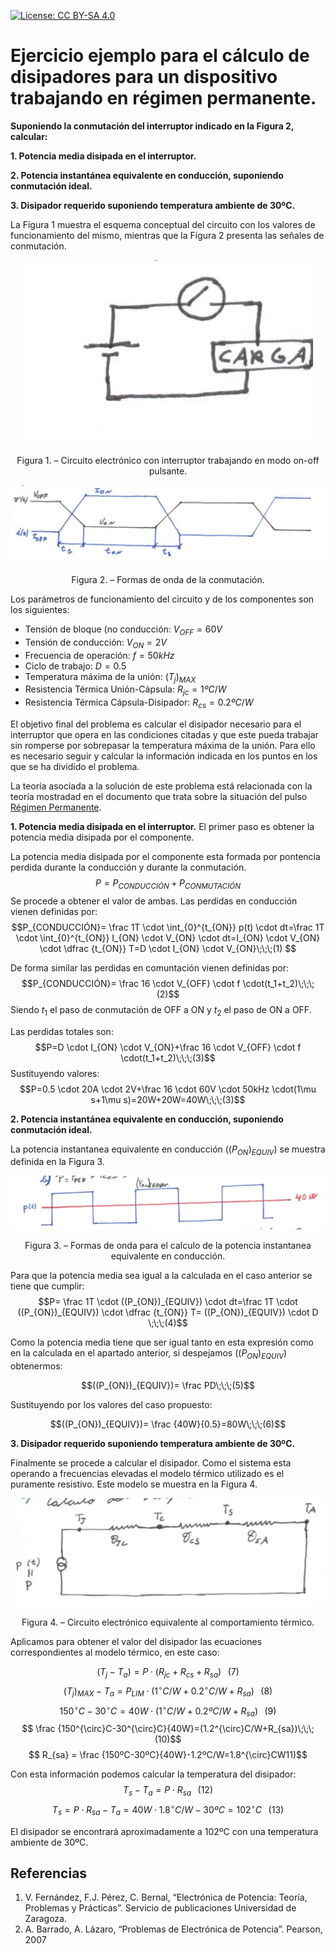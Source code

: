 <script src="https://cdn.mathjax.org/mathjax/latest/MathJax.js?config=TeX-AMS-MML_HTMLorMML" type="text/javascript"></script>

[![License: CC BY-SA 4.0](https://img.shields.io/badge/License-CC%20BY--SA%204.0-lightgrey.svg)](https://creativecommons.org/licenses/by-sa/4.0/)

# **Ejercicio ejemplo para el cálculo de disipadores para un dispositivo trabajando en régimen permanente.**

**Suponiendo la conmutación del interruptor indicado en la Figura 2, calcular:**

**1. Potencia media disipada en el interruptor.**

**2. Potencia instantánea equivalente en conducción, suponiendo conmutación ideal.**

**3. Disipador requerido suponiendo temperatura ambiente de 30ºC.**

La Figura 1 muestra el esquema conceptual del circuito con los valores de funcionamiento del mismo, mientras que la Figura 2 presenta las señales de conmutación.
<p align="center">
  <img src="../../assets/img/regPer/Ej Fig1.png">
</p>
<p align = "center">Figura 1. – Circuito electrónico con interruptor trabajando en modo on-off pulsante.</p> 


<p align="center">
  <img src="../../assets/img/regPer/Ej Fig2.png">
</p>
<p align = "center">Figura 2. – Formas de onda de la conmutación.</p>

Los parámetros de funcionamiento del circuito y de los componentes son los siguientes:
* Tensión de bloque (no conducción: $V_{OFF}=60 V$
* Tensión de conducción:            $V_{ON}=2 V$
* Frecuencia de operación: $f=50kHz$
* Ciclo de trabajo: $D=0.5$
* Temperatura máxima de la unión: $(T_j)_{MAX}$
* Resistencia Térmica Unión-Cápsula: $R_{jc}=1ºC/W$
* Resistencia Térmica Cápsula-Disipador: $R_{cs}=0.2ºC/W$

El objetivo final del problema es calcular el disipador necesario para el interruptor que opera en las condiciones citadas y que este pueda trabajar sin romperse por sobrepasar la temperatura máxima de la unión. Para ello es necesario seguir y calcular la información indicada en los puntos en los que se ha dividido el problema.

La teoría asociada a la solución de este problema está relacionada con la teoría mostradad en el documento que trata sobre la situación del pulso [Régimen Permanente](docs/teoriaRegimenPermanente.md).

**1. Potencia media disipada en el interruptor.**
El primer paso es obtener la potencia media disipada por el componente.

La potencia media disipada por el componente esta formada por pontencia perdida durante la conducción y durante la conmutación.
$$P=P_{CONDUCCIÓN}+P_{CONMUTACIÓN}$$
Se procede a obtener el valor de ambas. Las perdidas en conducción vienen definidas por:
$$P_{CONDUCCIÓN}= \frac 1T \cdot \int_{0}^{t_{ON}} p(t) \cdot dt=\frac 1T \cdot \int_{0}^{t_{ON}} I_{ON} \cdot V_{ON} \cdot dt=I_{ON} \cdot V_{ON} \cdot \dfrac {t_{ON}} T=D \cdot I_{ON} \cdot V_{ON}\;\;\;(1) $$

De forma similar las perdidas en comuntación vienen definidas por:
$$P_{CONDUCCIÓN}= \frac 16 \cdot V_{OFF} \cdot f \cdot(t_1+t_2)\;\;\;(2)$$
Siendo $t_1$ el paso de conmutación de OFF a ON y $t_2$ el paso de ON a OFF.

Las perdidas totales son:
$$P=D \cdot I_{ON} \cdot V_{ON}+\frac 16 \cdot V_{OFF} \cdot f \cdot(t_1+t_2)\;\;\;(3)$$
Sustituyendo valores:
$$P=0.5 \cdot 20A \cdot 2V+\frac 16 \cdot 60V \cdot 50kHz \cdot(1\mu s+1\mu s)=20W+20W=40W\;\;\;(3)$$


**2. Potencia instantánea equivalente en conducción, suponiendo conmutación ideal.**

La potencia instantanea equivalente en conducción $((P_{ON})_{EQUIV})$ se muestra definida en la Figura 3.

<p align="center">
  <img src="../../assets/img/regPer/Ej Fig3.png">
</p>
<p align = "center">Figura 3. – Formas de onda para el calculo de la potencia instantanea equivalente en conducción.</p> 

Para que la potencia media sea igual a la calculada en el caso anterior se tiene que cumplir:
$$P= \frac 1T \cdot ((P_{ON})_{EQUIV}) \cdot dt=\frac 1T \cdot ((P_{ON})_{EQUIV}) \cdot \dfrac {t_{ON}} T= ((P_{ON})_{EQUIV}) \cdot D \;\;\;(4)$$

Como la potencia media tiene que ser igual tanto en esta expresión como en la calculada en el apartado anterior, si despejamos $((P_{ON})_{EQUIV})$ obtenermos:

$$((P_{ON})_{EQUIV})= \frac PD\;\;\;(5)$$

Sustituyendo por los valores del caso propuesto:

$$((P_{ON})_{EQUIV})= \frac {40W}{0.5}=80W\;\;\;(6)$$

**3. Disipador requerido suponiendo temperatura ambiente de 30ºC.**

Finalmente se procede a calcular el disipador. Como el sistema esta operando a frecuencias elevadas el modelo térmico utilizado es el puramente resistivo. Este modelo se muestra en la Figura 4.

<p align="center">
  <img src="../../assets/img/regPer/Ej Fig4.png">
</p>
<p align = "center">Figura 4. – Circuito electrónico equivalente al comportamiento térmico.</p>

Aplicamos para obtener el valor del disipador las ecuaciones correspondientes al modelo térmico, en este caso:

$$(T_j-T_a)=P \cdot (R_{jc}+R_{cs}+R_{sa})\;\;\;(7)$$
$$(T_j)_{MAX}-T_a=P_{LIM}\cdot (1^{\circ}C/W+0.2^{\circ}C/W+R_{sa})\;\;\;(8)$$
$$150^{\circ}C-30^{\circ}C=40W \cdot (1^{\circ}C/W+0.2ºC/W+R_{sa})\;\;\;(9)$$
$$ \frac {150^{\circ}C-30^{\circ}C}{40W}=(1.2^{\circ}C/W+R_{sa})\;\;\;(10)$$
$$ R_{sa} = \frac {150ºC-30ºC}{40W}-1.2ºC/W=1.8^{\circ}CW11)$$

Con esta información podemos calcular la temperatura del disipador:
$$T_s-T_a=P \cdot R_{sa}\;\;\;(12)$$
$$T_s=P \cdot R_{sa}-T_a=40W \cdot 1.8^{\circ}C/W-30ºC=102^{\circ}C\;\;\;(13)$$

El disipador se encontrará aproximadamente a 102ºC con una temperatura ambiente de 30ºC.

## Referencias
1.	V. Fernández, F.J. Pérez, C. Bernal, “Electrónica de Potencia: Teoría, Problemas y Prácticas”. Servicio de publicaciones Universidad de Zaragoza.
2.	A. Barrado, A. Lázaro, “Problemas de Electrónica de Potencia”. Pearson, 2007 